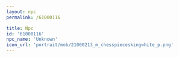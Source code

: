 ```yaml
---
layout: npc
permalink: /61000116

title: Npc
id: '61000116'
npc_name: 'Unknown'
icon_url: 'portrait/mob/21000213_m_chesspieceskingwhite_p.png'
---
```

